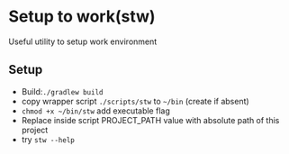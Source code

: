 # Setup to work(stw)
Useful utility to setup work environment

## Setup
* Build:``
./gradlew build 
``
* copy wrapper script ``./scripts/stw`` to ``~/bin`` (create if absent)
* ``chmod +x ~/bin/stw`` add executable flag
* Replace inside script PROJECT_PATH value with absolute path of this project
* try ``stw --help``
